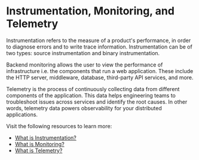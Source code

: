 # Instrumentation, Monitoring, and Telemetry

Instrumentation refers to the measure of a product's performance, in order to diagnose errors and to write trace information. Instrumentation can be of two types: source instrumentation and binary instrumentation.

Backend monitoring allows the user to view the performance of infrastructure i.e. the components that run a web application. These include the HTTP server, middleware, database, third-party API services, and more.

Telemetry is the process of continuously collecting data from different components of the application. This data helps engineering teams to troubleshoot issues across services and identify the root causes. In other words, telemetry data powers observability for your distributed applications.

Visit the following resources to learn more:

- [What is Instrumentation?](https://en.wikipedia.org/wiki/Instrumentation_(computer_programming))
- [What is Monitoring?](https://www.yottaa.com/performance-monitoring-backend-vs-front-end-solutions/)
- [What is Telemetry?](https://www.sumologic.com/insight/what-is-telemetry/)
